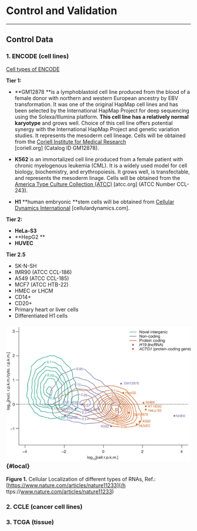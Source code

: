 # Control and Validation

---

## Control Data

### 1. ENCODE \(cell lines\)

[Cell types of ENCODE](https://www.genome.gov/26524238/encode-project-common-cell-types/)

**Tier 1:**

* **GM12878 **is a lymphoblastoid cell line produced from the blood of a female donor with northern and western European ancestry by EBV transformation. It was one of the original HapMap cell lines and has been selected by the International HapMap Project for deep sequencing using the Solexa/Illumina platform. **This cell line has a relatively normal karyotype** and grows well. Choice of this cell line offers potential synergy with the International HapMap Project and genetic variation studies. It represents the mesoderm cell lineage. Cells will be obtained from the [Coriell Institute for Medical Research](http://www.coriell.org/)  
  \[coriell.org\] \(Catalog ID GM12878\).

* **K562** is an immortalized cell line produced from a female patient with chronic myelogenous leukemia \(CML\). It is a widely used model for cell biology, biochemistry, and erythropoiesis. It grows well, is transfectable, and represents the mesoderm linage. Cells will be obtained from the [America Type Culture Collection \(ATCC\)](http://www.atcc.org/) \[atcc.org\] \(ATCC Number CCL-243\).

* **H1** **human embryonic **stem cells will be obtained from [Cellular Dynamics International](http://www.cellulardynamics.com/) \[cellulardynamics.com\].

**Tier 2:**

* **HeLa-S3**
* **HepG2 **
* **HUVEC**

**Tier 2.5**

* SK-N-SH
* IMR90 \(ATCC CCL-186\)
* A549 \(ATCC CCL-185\)
* MCF7 \(ATCC HTB-22\)
* HMEC or LHCM
* CD14+
* CD20+
* Primary heart or liver cells
* Differentiated H1 cells

### ![](/assets/image.png) {#local}

**Figure 1.** Cellular Localization of different types of RNAs,  Ref.: [https://www.nature.com/articles/nature11233](/h ttps://www.nature.com/articles/nature11233)

### 

### 2. CCLE \(cancer cell lines\)

### 3. TCGA \(tissue\)



